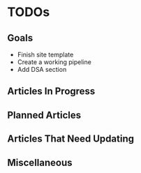 # TODOs

## Goals

* Finish site template
* Create a working pipeline
* Add DSA section

## Articles In Progress

## Planned Articles

## Articles That Need Updating

## Miscellaneous

